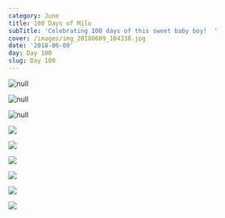 ```yaml
---
category: June
title: 100 Days of Milo
subTitle: 'Celebrating 100 days of this sweet baby boy!  '
cover: /images/img_20180609_104338.jpg
date: '2018-06-09'
day: Day 100
slug: Day 100
---
```

![null](/images/img_20180609_104338.jpg)

![null](/images/img_20180609_123529.jpg)

![null](/images/mvimg_20180609_132725.jpg)

![](/images/img_20180609_135407.jpg)

![](/images/mvimg_20180609_135447.jpg)

![](/images/img_20180609_160017.jpg)

![](/images/mvimg_20180609_181636.jpg)

![](/images/img_20180609_181927.jpg)

![](/images/img_20180609_182235.jpg)

